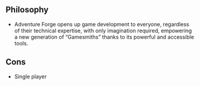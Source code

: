 
## Philosophy

- Adventure Forge opens up game development to everyone, regardless of their technical expertise, with only imagination required, empowering a new generation of “Gamesmiths” thanks to its powerful and accessible tools. 

## Cons

- Single player